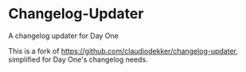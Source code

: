 # Changelog-Updater

A changelog updater for Day One

This is a fork of https://github.com/claudiodekker/changelog-updater, simplified for Day One's changelog needs.
